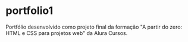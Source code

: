 # portfolio1
Portfólio desenvolvido como projeto final da formação "A partir do zero: HTML e CSS para projetos web" da Alura Cursos.
